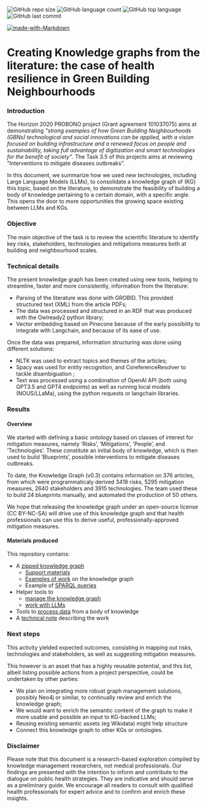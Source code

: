 ![GitHub repo size](https://img.shields.io/github/repo-size/mm80843/T3.5?style=plastic)
![GitHub language count](https://img.shields.io/github/languages/count/mm80843/T3.5?style=plastic)
![GitHub top language](https://img.shields.io/github/languages/top/mm80843/T3.5?style=plastic)
![GitHub last commit](https://img.shields.io/github/last-commit/mm80843/T3.5?color=red&style=plastic)

[![made-with-Markdown](https://img.shields.io/badge/Made%20with-Markdown-1f425f.svg)](http://commonmark.org)




# Creating Knowledge graphs from the literature: the case of health resilience in Green Building Neighbourhoods

### Introduction

The Horizon 2020 PROBONO project (Grant agreement 101037075) aims at demonstrating 
_"strong examples of how Green Building Neighbourhoods (GBNs) technological and social innovations can be applied, with a vision focused on building infrastructure and a renewed focus on people and sustainability, taking full advantage of digitization and smart technologies for the benefit of society"_. 
The Task 3.5 of this projects aims at reviewing ”Interventions to mitigate diseases outbreaks”.

In this document, we summarize how we used new technologies, including Large Language Models (LLMs), to consolidate a knowledge graph of (KG) this topic, based on the literature, to demonstrate the feasibility of building a body of knowledge pertaining to a certain domain, with a specific angle.
This opens the door to more opportunities the growing space existing between LLMs and KGs.

### Objective

The main objective of the task is to review the scientific literature to identify key risks, stakeholders, technologies and mitigations measures both at building and neighbourhood scales.

### Technical details

The present knowledge graph has been created using new tools, helping to streamline, faster and more consistently, information from the literature:
* Parsing of the literature was done with GROBID. This provided structured text (XML) from the article PDFs;
* The data was processed and structured in an RDF that was produced with the Owlready2 python library;
* Vector embedding based on Pinecone because of the early possibility to integrate with Langchain, and because of its ease of use.

Once the data was prepared, information structuring was done using different solutions:
* NLTK was used to extract topics and themes of the articles;
* Spacy was used for entity recognition, and CoreferenceResolver to tackle disambiguation ;
* Text was processed using a combination of OpenAI API (both using GPT3.5 and GPT4 endpoints) as well as running local models (NOUS/LLaMa), using the python requests or langchain libraries.


### Results

#### Overview 

We started with defining a basic ontology based on classes of interest for mitigation measures, namely ’Risks’, ’Mitigations’, ’People’, and ’Technologies’. These constitute an initial body of knowledge, which is then used to build ’Blueprints’, possible interventions to mitigate diseases outbreaks.

To date, the Knowledge Graph (v0.3) contains information on 376 articles, from which were programmaticaly derived 3418 risks, 5295 mitigation measures, 2640 stakeholders and 3915 technologies. 
The team used these to build 24 blueprints manually, and automated the production of 50 others.

We hope that releasing the knowledge graph under an open-source license (CC BY-NC-SA) will drive use of this knowledge graph and that health professionals can use this to derive useful, professionally-approved mitigation measures.

#### Materials produced

This repository contains:
* A [zipped knowledge graph](rdf/pbn_t3_5.zip)
  * [Support materials](/rdf/support/)
  * [Examples of work](/rdf/work/currentWIP/02.Add_RisksAssessments.ipynb) on the knowledge graph
  * Example of [SPARQL queries](/rdf/work/currentWIP/04.Add_Classification_Step2.ipynb)
* Helper tools to
  * [manage the knowledge graph](/utils/rdfutils.py)
  * [work with LLMs](/utils/llm.py)
* Tools to [process data](/bok/data/) from a body of knowledge
* A [technical note](/documentation/article/T3_5.pdf) describing the work

### Next steps

This activity yielded expected outcomes, consisting in mapping out risks,
technologies and stakeholders, as well as suggesting mitigation measures.

This however is an asset that has a highly reusable potential, and this list,
albeit listing possible actions from a project perspective, could be undertaken by other parties:
* We plan on integrating more robust graph management solutions,
possibly Neo4j or similar, to continually review and enrich the knowledge
graph;
* We would want to enrich the semantic content of the graph to make it
more usable and possible an input to KG-backed LLMs;
* Reusing existing semantic assets (eg Wikidata) might help structure
* Connect this knowledge graph to other KGs or ontologies.


### Disclaimer

Please note that this document is a research-based exploration compiled by
knowledge management researchers, not medical professionals. Our findings
are presented with the intention to inform and contribute to the dialogue
on public health strategies. They are indicative and should serve as a preliminary guide. We encourage all readers to consult with qualified health
professionals for expert advice and to confirm and enrich these insights.
